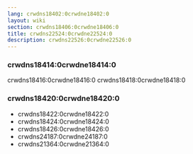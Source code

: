 ```yaml
---
lang: crwdns18402:0crwdne18402:0
layout: wiki
section: crwdns18406:0crwdne18406:0
title: crwdns22524:0crwdne22524:0
description: crwdns22526:0crwdne22526:0
---
```


### crwdns18414:0crwdne18414:0
crwdns18416:0crwdne18416:0 crwdns18418:0crwdne18418:0

### crwdns18420:0crwdne18420:0
- crwdns18422:0crwdne18422:0
- crwdns18424:0crwdne18424:0
- crwdns18426:0crwdne18426:0
- crwdns24187:0crwdne24187:0
- crwdns21364:0crwdne21364:0
